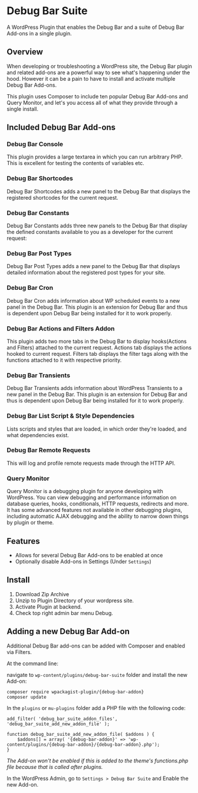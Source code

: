 # Debug Bar Suite
A WordPress Plugin that enables the Debug Bar and a suite of Debug Bar Add-ons in a single plugin. 

## Overview
When developing or troubleshooting a WordPress site, the Debug Bar plugin and related add-ons are a powerful way to see what's happening under the hood. However it can be a pain to have to install and activate multiple Debug Bar Add-ons. 

This plugin uses Composer to include ten popular Debug Bar Add-ons and Query Monitor, and let's you access all of what they provide through a single install. 

## Included Debug Bar Add-ons

### Debug Bar Console

This plugin provides a large textarea in which you can run arbitrary PHP.  This is excellent for testing the contents of variables etc.

### Debug Bar Shortcodes

Debug Bar Shortcodes adds a new panel to the Debug Bar that displays the registered shortcodes for the current request.

### Debug Bar Constants

Debug Bar Constants adds three new panels to the Debug Bar that display the defined constants available to you as a developer for the current request:

### Debug Bar Post Types

Debug Bar Post Types adds a new panel to the Debug Bar that displays detailed information about the registered post types for your site.

### Debug Bar Cron

Debug Bar Cron adds information about WP scheduled events to a new panel in the Debug Bar. This plugin is an extension for Debug Bar and thus is dependent upon Debug Bar being installed for it to work properly.

### Debug Bar Actions and Filters Addon

This plugin adds two more tabs in the Debug Bar to display hooks(Actions and Filters) attached to the current request. Actions tab displays the actions hooked to current request. Filters tab displays the filter tags along with the functions attached to it with respective priority.

### Debug Bar Transients

Debug Bar Transients adds information about WordPress Transients to a new panel in the Debug Bar. This plugin is an extension for Debug Bar and thus is dependent upon Debug Bar being installed for it to work properly.

### Debug Bar List Script & Style Dependencies

Lists scripts and styles that are loaded, in which order they're loaded, and what dependencies exist.

### Debug Bar Remote Requests

This will log and profile remote requests made through the HTTP API.

### Query Monitor
Query Monitor is a debugging plugin for anyone developing with WordPress. You can view debugging and performance information on database queries, hooks, conditionals, HTTP requests, redirects and more. It has some advanced features not available in other debugging plugins, including automatic AJAX debugging and the ability to narrow down things by plugin or theme.

## Features
* Allows for several Debug Bar Add-ons to be enabled at once
* Optionally disable Add-ons in Settings (Under `Settings`)

## Install
1. Download Zip Archive
2. Unzip to Plugin Directory of your wordpress site.
3. Activate Plugin at backend.
4. Check top right admin bar menu Debug.

## Adding a new Debug Bar Add-on
Additional Debug Bar add-ons can be added with Composer and enabled via Filters. 

At the command line:

navigate to `wp-content/plugins/debug-bar-suite` folder and install the new Add-on:

```
composer require wpackagist-plugin/{debug-bar-addon}
composer update
```

In the `plugins` or `mu-plugins` folder add a PHP file with the following code: 
```
add_filter( 'debug_bar_suite_addon_files', 'debug_bar_suite_add_new_addon_file' );

function debug_bar_suite_add_new_addon_file( $addons ) {
    $addons[] = array( '{debug-bar-addon}' => 'wp-content/plugins/{debug-bar-addon}/{debug-bar-addon}.php');
}
```

*The Add-on won't be enabled if this is added to the theme's functions.php file because that is called after plugins.*

In the WordPress Admin, go to `Settings > Debug Bar Suite` and Enable the new Add-on.
